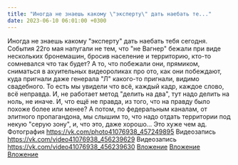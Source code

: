 ```yaml
---
title: "Иногда не знаешь какому \"эксперту\" дать наебать те..."
date: 2023-06-10 06:01:00 +0300
---
```


Иногда не знаешь какому "эксперту" дать наебать тебя сегодня.
События 22го мая напугали не тем, что "не Вагнер" бежали при виде нескольких бронемашин, бросив население и территорию, кто-то сомневался что так будет? А то, что побежали они, прямиком, сниматься в ахуительных видеороликах про ото, как они побеждают, куда пригнали даже генерала "Л" какого-то пригнали, видимо свадебного.
То есть мы увидели что всё, каждый кадр, каждое слово, всё неправда. И, не работает метод "делить на два", тут надо делить на ноль, не иначе. И, что ещё не правда, из того, что на правду было похоже более или менее?
А потом, по федеральным каналам, от элитного пропагандона, мы слышим то, что надо отдать территории под некую "серую зону", и, что это, даже хорошо...
Это хуже чем ад.
Фотография
<a class="vk-attach" href="https://vk.com/photo41076938_457249895">https://vk.com/photo41076938_457249895</a>
Видеозапись
<a class="vk-attach" href="https://vk.com/video41076938_456239629">https://vk.com/video41076938_456239629</a>
Видеозапись
<a class="vk-attach" href="https://vk.com/video41076938_456239630">https://vk.com/video41076938_456239630</a>
<a class="vk-attach" href="https://vk.com/photo41076938_457249895">Вложение</a>
<a class="vk-attach" href="https://vk.com/video41076938_456239629">Вложение</a>
<a class="vk-attach" href="https://vk.com/video41076938_456239630">Вложение</a>
